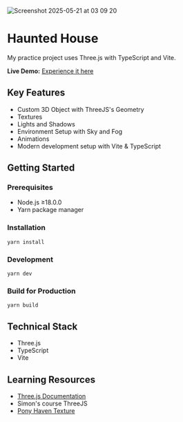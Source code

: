 ![Screenshot 2025-05-21 at 03 09 20](https://github.com/user-attachments/assets/ca9deb72-8afe-4444-b988-5fb8fbf731a0)

# Haunted House
My practice project uses Three.js with TypeScript and Vite.

**Live Demo:** [Experience it here](https://ap-haunted-house.vercel.app/)

## Key Features
- Custom 3D Object with ThreeJS's Geometry
- Textures
- Lights and Shadows
- Environment Setup with Sky and Fog
- Animations
- Modern development setup with Vite & TypeScript

## Getting Started

### Prerequisites
- Node.js ≥18.0.0
- Yarn package manager

### Installation  
`yarn install`

### Development  
`yarn dev`

### Build for Production  
`yarn build`

## Technical Stack
- Three.js
- TypeScript
- Vite

## Learning Resources
- [Three.js Documentation](https://threejs.org/docs/)
- Simon's course ThreeJS
- [Pony Haven Texture](https://polyhaven.com/)
